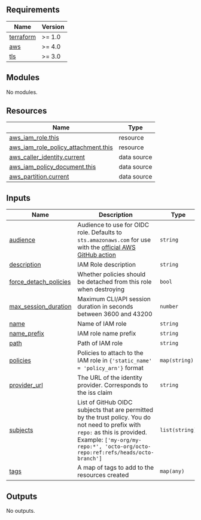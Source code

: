 <!-- BEGIN_TF_DOCS -->
## Requirements

| Name | Version |
|------|---------|
| <a name="requirement_terraform"></a> [terraform](#requirement\_terraform) | >= 1.0 |
| <a name="requirement_aws"></a> [aws](#requirement\_aws) | >= 4.0 |
| <a name="requirement_tls"></a> [tls](#requirement\_tls) | >= 3.0 |

## Modules

No modules.

## Resources

| Name | Type |
|------|------|
| [aws_iam_role.this](https://registry.terraform.io/providers/hashicorp/aws/latest/docs/resources/iam_role) | resource |
| [aws_iam_role_policy_attachment.this](https://registry.terraform.io/providers/hashicorp/aws/latest/docs/resources/iam_role_policy_attachment) | resource |
| [aws_caller_identity.current](https://registry.terraform.io/providers/hashicorp/aws/latest/docs/data-sources/caller_identity) | data source |
| [aws_iam_policy_document.this](https://registry.terraform.io/providers/hashicorp/aws/latest/docs/data-sources/iam_policy_document) | data source |
| [aws_partition.current](https://registry.terraform.io/providers/hashicorp/aws/latest/docs/data-sources/partition) | data source |

## Inputs

| Name | Description | Type | Default | Required |
|------|-------------|------|---------|:--------:|
| <a name="input_audience"></a> [audience](#input\_audience) | Audience to use for OIDC role. Defaults to `sts.amazonaws.com` for use with the [official AWS GitHub action](https://github.com/aws-actions/configure-aws-credentials) | `string` | `"sts.amazonaws.com"` | no |
| <a name="input_description"></a> [description](#input\_description) | IAM Role description | `string` | `null` | no |
| <a name="input_force_detach_policies"></a> [force\_detach\_policies](#input\_force\_detach\_policies) | Whether policies should be detached from this role when destroying | `bool` | `true` | no |
| <a name="input_max_session_duration"></a> [max\_session\_duration](#input\_max\_session\_duration) | Maximum CLI/API session duration in seconds between 3600 and 43200 | `number` | `null` | no |
| <a name="input_name"></a> [name](#input\_name) | Name of IAM role | `string` | `null` | no |
| <a name="input_name_prefix"></a> [name\_prefix](#input\_name\_prefix) | IAM role name prefix | `string` | `null` | no |
| <a name="input_path"></a> [path](#input\_path) | Path of IAM role | `string` | `"/"` | no |
| <a name="input_policies"></a> [policies](#input\_policies) | Policies to attach to the IAM role in `{'static_name' = 'policy_arn'}` format | `map(string)` | `{}` | no |
| <a name="input_provider_url"></a> [provider\_url](#input\_provider\_url) | The URL of the identity provider. Corresponds to the iss claim | `string` | `"token.actions.githubusercontent.com"` | no |
| <a name="input_subjects"></a> [subjects](#input\_subjects) | List of GitHub OIDC subjects that are permitted by the trust policy. You do not need to prefix with `repo:` as this is provided. Example: `['my-org/my-repo:*', 'octo-org/octo-repo:ref:refs/heads/octo-branch']` | `list(string)` | `[]` | no |
| <a name="input_tags"></a> [tags](#input\_tags) | A map of tags to add to the resources created | `map(any)` | `{}` | no |

## Outputs

No outputs.
<!-- END_TF_DOCS -->